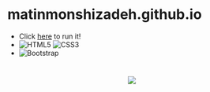 # matinmonshizadeh.github.io

- Click [here](https://matinmonshizadeh.github.io/) to run it!
- ![HTML5](https://img.shields.io/badge/HTML5-E34F26?style=for-the-badge&logo=html5&logoColor=white)
![CSS3](https://img.shields.io/badge/CSS3-1572B6?style=for-the-badge&logo=css3&logoColor=white)
- ![Bootstrap](https://img.shields.io/badge/Bootstrap-563D7C?style=for-the-badge&logo=bootstrap&logoColor=white)

#

<p align="center">
		<img src="https://user-images.githubusercontent.com/96329489/175294911-3721cb2f-40f0-4110-ab56-86bbd898c9a1.png" />
</p>

